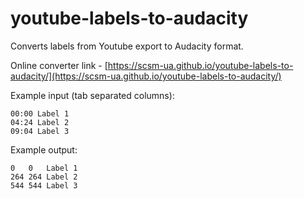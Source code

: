 # youtube-labels-to-audacity

Converts labels from Youtube export to Audacity format.

Online converter link - [https://scsm-ua.github.io/youtube-labels-to-audacity/](https://scsm-ua.github.io/youtube-labels-to-audacity/)

Example input (tab separated columns):

```
00:00 Label 1
04:24 Label 2
09:04 Label 3
```

Example output: 

```
0	0	Label 1
264	264	Label 2
544	544	Label 3
```
